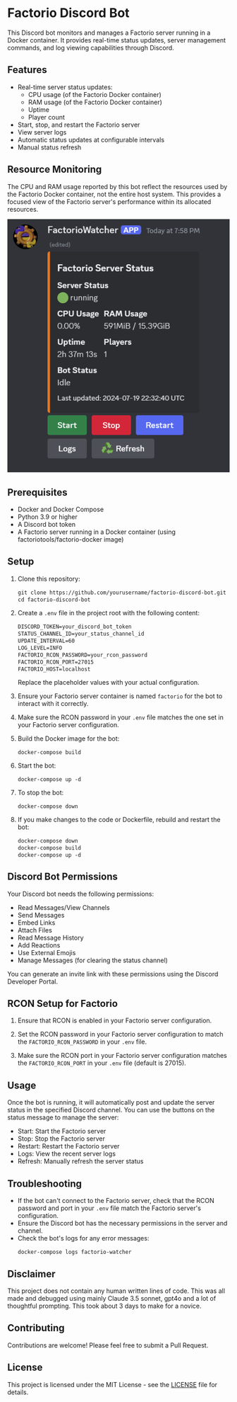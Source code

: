 # Factorio Discord Bot

This Discord bot monitors and manages a Factorio server running in a Docker container. It provides real-time status updates, server management commands, and log viewing capabilities through Discord.

## Features

- Real-time server status updates:
  - CPU usage (of the Factorio Docker container)
  - RAM usage (of the Factorio Docker container)
  - Uptime
  - Player count
- Start, stop, and restart the Factorio server
- View server logs
- Automatic status updates at configurable intervals
- Manual status refresh

## Resource Monitoring

The CPU and RAM usage reported by this bot reflect the resources used by the Factorio Docker container, not the entire host system. This provides a focused view of the Factorio server's performance within its allocated resources.

![Feature Preview](FactorioWatcher.png)

## Prerequisites

- Docker and Docker Compose
- Python 3.9 or higher
- A Discord bot token
- A Factorio server running in a Docker container (using factoriotools/factorio-docker image)

## Setup

1. Clone this repository:
   ```
   git clone https://github.com/yourusername/factorio-discord-bot.git
   cd factorio-discord-bot
   ```

2. Create a `.env` file in the project root with the following content:
   ```
   DISCORD_TOKEN=your_discord_bot_token
   STATUS_CHANNEL_ID=your_status_channel_id
   UPDATE_INTERVAL=60
   LOG_LEVEL=INFO
   FACTORIO_RCON_PASSWORD=your_rcon_password
   FACTORIO_RCON_PORT=27015
   FACTORIO_HOST=localhost
   ```
   Replace the placeholder values with your actual configuration.

3. Ensure your Factorio server container is named `factorio` for the bot to interact with it correctly.

4. Make sure the RCON password in your `.env` file matches the one set in your Factorio server configuration.

5. Build the Docker image for the bot:
   ```
   docker-compose build
   ```

6. Start the bot:
   ```
   docker-compose up -d
   ```

7. To stop the bot:
   ```
   docker-compose down
   ```

8. If you make changes to the code or Dockerfile, rebuild and restart the bot:
   ```
   docker-compose down
   docker-compose build
   docker-compose up -d
   ```

## Discord Bot Permissions

Your Discord bot needs the following permissions:

- Read Messages/View Channels
- Send Messages
- Embed Links
- Attach Files
- Read Message History
- Add Reactions
- Use External Emojis
- Manage Messages (for clearing the status channel)

You can generate an invite link with these permissions using the Discord Developer Portal.

## RCON Setup for Factorio

1. Ensure that RCON is enabled in your Factorio server configuration.

2. Set the RCON password in your Factorio server configuration to match the `FACTORIO_RCON_PASSWORD` in your `.env` file.

3. Make sure the RCON port in your Factorio server configuration matches the `FACTORIO_RCON_PORT` in your `.env` file (default is 27015).

## Usage

Once the bot is running, it will automatically post and update the server status in the specified Discord channel. You can use the buttons on the status message to manage the server:

- Start: Start the Factorio server
- Stop: Stop the Factorio server
- Restart: Restart the Factorio server
- Logs: View the recent server logs
- Refresh: Manually refresh the server status

## Troubleshooting

- If the bot can't connect to the Factorio server, check that the RCON password and port in your `.env` file match the Factorio server's configuration.
- Ensure the Discord bot has the necessary permissions in the server and channel.
- Check the bot's logs for any error messages:
  ```
  docker-compose logs factorio-watcher
  ```

## Disclaimer

This project does not contain any human written lines of code.
This was all made and debugged using mainly Claude 3.5 sonnet, gpt4o and a lot
of thoughtful prompting. This took about 3 days to make for a novice.

## Contributing

Contributions are welcome! Please feel free to submit a Pull Request.

## License

This project is licensed under the MIT License - see the [LICENSE](LICENSE) file for details.
